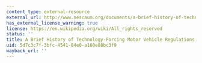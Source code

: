 ```yaml
---
content_type: external-resource
external_url: http://www.nescaum.org/documents/a-brief-history-of-technology-forcing-motor-vehicle-regulations
has_external_license_warning: true
license: https://en.wikipedia.org/wiki/All_rights_reserved
status: ''
title: A Brief History of Technology-Forcing Motor Vehicle Regulations
uid: 5d7c3c7f-3bfc-4541-84e0-a160e88bc3f9
wayback_url: ''
---
```

